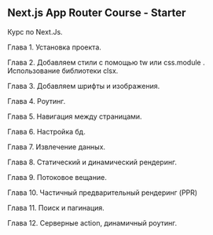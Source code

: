 ## Next.js App Router Course - Starter

Курс по Next.Js.

Глава 1.
Установка проекта.

Глава 2.
Добавляем стили с помощью tw или css.module . Использование библиотеки clsx.

Глава 3.
Добавляем шрифты и изображения.

Глава 4.
Роутинг.

Глава 5.
Навигация между страницами.

Глава 6.
Настройка бд.

Глава 7.
Извлечение данных.

Глава 8.
Статический и динамический рендеринг.

Глава 9.
Потоковое вещание.

Глава 10.
Частичный предварительный рендеринг (PPR)

Глава 11.
Поиск и пагинация.

Глава 12.
Серверные action, динамичный роутинг.